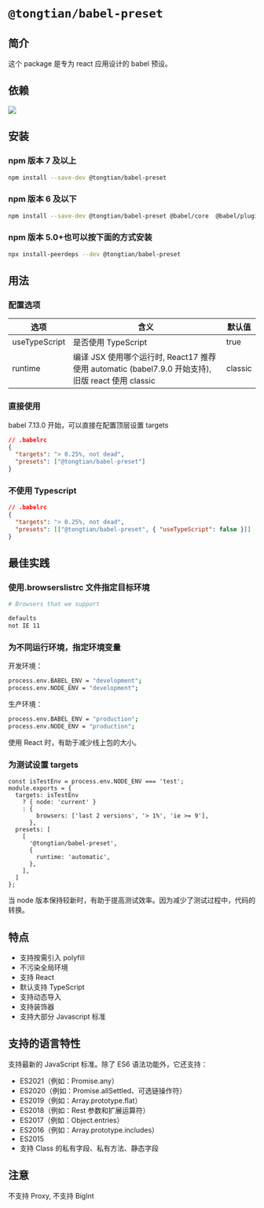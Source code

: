 # `@tongtian/babel-preset`

## 简介

这个 package 是专为 react 应用设计的 babel 预设。

## 依赖

![](https://cdn.nlark.com/yuque/0/2021/jpeg/1065536/1620293622944-3cb7b531-7dd5-4f2d-a0bb-161c4c0af204.jpeg)

## 安装

### npm 版本 7 及以上

```sh
npm install --save-dev @tongtian/babel-preset
```

### npm 版本 6 及以下

```sh
npm install --save-dev @tongtian/babel-preset @babel/core  @babel/plugin-proposal-decorators @babel/plugin-transform-runtime @babel/preset-env @babel/preset-react @babel/preset-typescript @babel/runtime @babel/runtime-corejs3 core-js
```

### npm 版本 5.0+也可以按下面的方式安装

```sh
npx install-peerdeps --dev @tongtian/babel-preset
```

## 用法

### 配置选项

| 选项          | 含义                                                                                               | 默认值  |
| ------------- | -------------------------------------------------------------------------------------------------- | ------- |
| useTypeScript | 是否使用 TypeScript                                                                                | true    |
| runtime       | 编译 JSX 使用哪个运行时, React17 推荐使用 automatic (babel7.9.0 开始支持), 旧版 react 使用 classic | classic |

### 直接使用

babel 7.13.0 开始，可以直接在配置顶层设置 targets

```json
// .babelrc
{
  "targets": "> 0.25%, not dead",
  "presets": ["@tongtian/babel-preset"]
}
```

### 不使用 Typescript

```json
// .babelrc
{
  "targets": "> 0.25%, not dead",
  "presets": [["@tongtian/babel-preset", { "useTypeScript": false }]]
}
```

## 最佳实践

### 使用.browserslistrc 文件指定目标环境

```bash
# Browsers that we support

defaults
not IE 11
```

### 为不同运行环境，指定环境变量

开发环境：

```sh
process.env.BABEL_ENV = "development";
process.env.NODE_ENV = "development";
```

生产环境：

```sh
process.env.BABEL_ENV = "production";
process.env.NODE_ENV = "production";
```

使用 React 时，有助于减少线上包的大小。

### 为测试设置 targets

```
const isTestEnv = process.env.NODE_ENV === 'test';
module.exports = {
  targets: isTestEnv
    ? { node: 'current' }
    : {
        browsers: ['last 2 versions', '> 1%', 'ie >= 9'],
      },
  presets: [
    [
      '@tongtian/babel-preset',
      {
        runtime: 'automatic',
      },
    ],
  ]
};
```

当 node 版本保持较新时，有助于提高测试效率。因为减少了测试过程中，代码的转换。

## 特点

- 支持按需引入 polyfill
- 不污染全局环境
- 支持 React
- 默认支持 TypeScript
- 支持动态导入
- 支持装饰器
- 支持大部分 Javascript 标准

## 支持的语言特性

支持最新的 JavaScript 标准。除了 ES6 语法功能外，它还支持：

- ES2021（例如：Promise.any）
- ES2020（例如：Promise.allSettled、可选链操作符）
- ES2019（例如：Array.prototype.flat）
- ES2018（例如：Rest 参数和扩展运算符）
- ES2017（例如：Object.entries）
- ES2016（例如：Array.prototype.includes）
- ES2015
- 支持 Class 的私有字段、私有方法、静态字段

## 注意

不支持 Proxy, 不支持 BigInt
